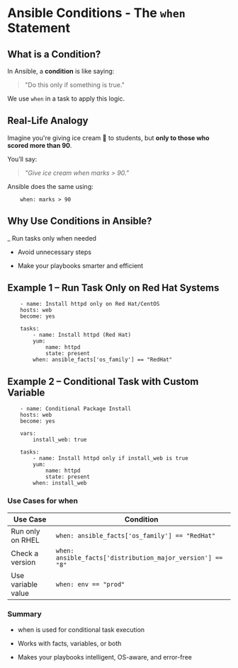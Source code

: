 #                           Ansible Conditions - The `when` Statement 



##  What is a Condition?

In Ansible, a **condition** is like saying:

> "Do this only if something is true."

We use `when` in a task to apply this logic.



##  Real-Life Analogy

Imagine you're giving ice cream 🍦 to students, but **only to those who scored more than 90**.

You’ll say:
> _"Give ice cream when marks > 90."_

Ansible does the same using:


        when: marks > 90


## Why Use Conditions in Ansible?

_ Run tasks only when needed

- Avoid unnecessary steps

- Make your playbooks smarter and efficient

## Example 1 – Run Task Only on Red Hat Systems

        - name: Install httpd only on Red Hat/CentOS
        hosts: web
        become: yes

        tasks:
            - name: Install httpd (Red Hat)
            yum:
                name: httpd
                state: present
            when: ansible_facts['os_family'] == "RedHat"


## Example 2 – Conditional Task with Custom Variable

        - name: Conditional Package Install
        hosts: web
        become: yes

        vars:
            install_web: true

        tasks:
            - name: Install httpd only if install_web is true
            yum:
                name: httpd
                state: present
            when: install_web

    
    
###  Use Cases for when

|    Use Case        |                 Condition                                  |
| ------------------ | ---------------------------------------------------------- |
| Run only on RHEL   | `when: ansible_facts['os_family'] == "RedHat"`             |
| Check a version    | `when: ansible_facts['distribution_major_version'] == "8"` |
| Use variable value | `when: env == "prod"`                                      |


### Summary

- when is used for conditional task execution

- Works with facts, variables, or both

- Makes your playbooks intelligent, OS-aware, and error-free

